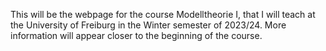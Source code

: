 This will be the webpage for the course Modelltheorie I, that I will teach at the University of Freiburg in the Winter semester of 2023/24. More information will appear closer to the beginning of the course.
